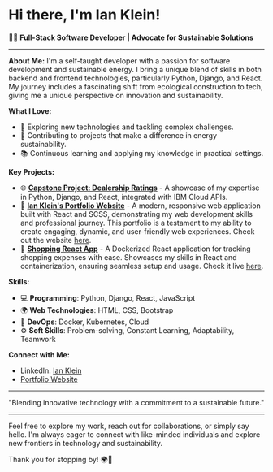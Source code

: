# Hi there, I'm Ian Klein! 

👨‍💻 **Full-Stack Software Developer | Advocate for Sustainable Solutions**

---

**About Me:**
I'm a self-taught developer with a passion for software development and sustainable energy. I bring a unique blend of skills in both backend and frontend technologies, particularly Python, Django, and React. My journey includes a fascinating shift from ecological construction to tech, giving me a unique perspective on innovation and sustainability.

**What I Love:**
- 🚀 Exploring new technologies and tackling complex challenges.
- 🌱 Contributing to projects that make a difference in energy sustainability.
- 📚 Continuous learning and applying my knowledge in practical settings.

**Key Projects:**
- 🌐 **[Capstone Project: Dealership Ratings](https://github.com/IanKlein6/Capstone-Project-Dealership-Ratings)** - A showcase of my expertise in Python, Django, and React, integrated with IBM Cloud APIs.
- 🌟 **[Ian Klein's Portfolio Website](https://github.com/IanKlein6/Portfolio-Website-Ian-Klein)** - A modern, responsive web application built with React and SCSS, demonstrating my web development skills and professional journey. This portfolio is a testament to my ability to create engaging, dynamic, and user-friendly web experiences. Check out the website [here](https://ianklein.netlify.app/).
- 🛒 **[Shopping React App](https://github.com/IanKlein6/Shopping-Calculator-App-React)** - A Dockerized React application for tracking shopping expenses with ease. Showcases my skills in React and containerization, ensuring seamless setup and usage. Check it live [here](https://reactshoppingappianklein.netlify.app/).
  
**Skills:**
- 💻 **Programming**: Python, Django, React, JavaScript
- 🌍 **Web Technologies**: HTML, CSS, Bootstrap
- 🐳 **DevOps**: Docker, Kubernetes, Cloud
- ⚙️ **Soft Skills**: Problem-solving, Constant Learning, Adaptability, Teamwork

**Connect with Me:**
- LinkedIn: [Ian Klein](https://www.linkedin.com/in/ianklein66)
- [Portfolio Website](https://ianklein.netlify.app/)

---

"Blending innovative technology with a commitment to a sustainable future."

---

Feel free to explore my work, reach out for collaborations, or simply say hello. I'm always eager to connect with like-minded individuals and explore new frontiers in technology and sustainability.

Thank you for stopping by! 🌍🚀

